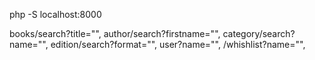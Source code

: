 php -S localhost:8000



books/search?title="",
author/search?firstname="",
category/search?name="",
edition/search?format="",
user?name="",
/whishlist?name="",